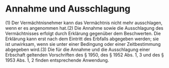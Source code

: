 # Annahme und Ausschlagung

(1) Der Vermächtnisnehmer kann das Vermächtnis nicht mehr ausschlagen, wenn er es angenommen hat.(2) Die Annahme sowie die Ausschlagung des Vermächtnisses erfolgt durch Erklärung gegenüber dem Beschwerten. Die Erklärung kann erst nach dem Eintritt des Erbfalls abgegeben werden; sie ist unwirksam, wenn sie unter einer Bedingung oder einer Zeitbestimmung abgegeben wird.(3) Die für die Annahme und die Ausschlagung einer Erbschaft geltenden Vorschriften des § 1950, des § 1952 Abs. 1, 3 und des § 1953 Abs. 1, 2 finden entsprechende Anwendung. 

